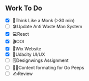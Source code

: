 ## Work To Do
- [x] 📙Think Like a Monk (>30 min)
- [ ] 🛠Update Anti Waste Man System
- [x] 💻React
- [x] 🎬COI
- [x] 📝Wix Website
- [x] 📓Udacity UI/UX
- [ ] 🗒Designwings Assignment
- [ ] 🏋️‍♂Content formating for Go Peeps
- [ ] ✍Review
